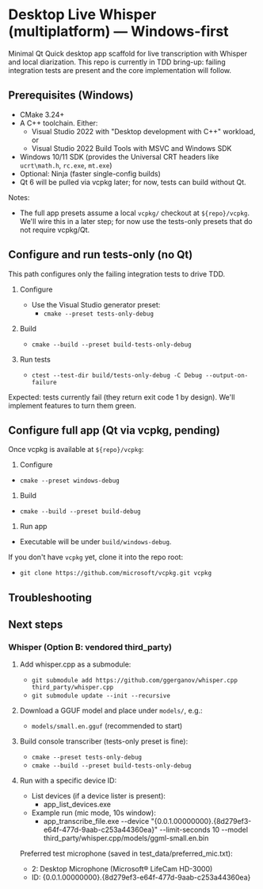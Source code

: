 # Desktop Live Whisper (multiplatform) — Windows-first

Minimal Qt Quick desktop app scaffold for live transcription with Whisper and local diarization. This repo is currently in TDD bring-up: failing integration tests are present and the core implementation will follow.

## Prerequisites (Windows)

- CMake 3.24+
- A C++ toolchain. Either:
  - Visual Studio 2022 with "Desktop development with C++" workload, or
  - Visual Studio 2022 Build Tools with MSVC and Windows SDK
- Windows 10/11 SDK (provides the Universal CRT headers like `ucrt\math.h`, `rc.exe`, `mt.exe`)
- Optional: Ninja (faster single-config builds)
- Qt 6 will be pulled via vcpkg later; for now, tests can build without Qt.

Notes:
- The full app presets assume a local `vcpkg/` checkout at `${repo}/vcpkg`. We'll wire this in a later step; for now use the tests-only presets that do not require vcpkg/Qt.



## Configure and run tests-only (no Qt)

This path configures only the failing integration tests to drive TDD.

1. Configure

   - Use the Visual Studio generator preset:
     - `cmake --preset tests-only-debug`

2. Build

   - `cmake --build --preset build-tests-only-debug`

3. Run tests

   - `ctest --test-dir build/tests-only-debug -C Debug --output-on-failure`

Expected: tests currently fail (they return exit code 1 by design). We'll implement features to turn them green.

## Configure full app (Qt via vcpkg, pending)

Once vcpkg is available at `${repo}/vcpkg`:

1. Configure

- `cmake --preset windows-debug`

1. Build

- `cmake --build --preset build-debug`

1. Run app

- Executable will be under `build/windows-debug`.

If you don't have `vcpkg` yet, clone it into the repo root:

- `git clone https://github.com/microsoft/vcpkg.git vcpkg`

## Troubleshooting


## Next steps


### Whisper (Option B: vendored third_party)

1. Add whisper.cpp as a submodule:

   - `git submodule add https://github.com/ggerganov/whisper.cpp third_party/whisper.cpp`
   - `git submodule update --init --recursive`

2. Download a GGUF model and place under `models/`, e.g.:

   - `models/small.en.gguf` (recommended to start)

3. Build console transcriber (tests-only preset is fine):

   - `cmake --preset tests-only-debug`
   - `cmake --build --preset build-tests-only-debug`

4. Run with a specific device ID:

    - List devices (if a device lister is present):
       - app_list_devices.exe
    - Example run (mic mode, 10s window):
       - app_transcribe_file.exe --device "{0.0.1.00000000}.{8d279ef3-e64f-477d-9aab-c253a44360ea}" --limit-seconds 10 --model third_party/whisper.cpp/models/ggml-small.en.bin

    Preferred test microphone (saved in test_data/preferred_mic.txt):
    - 2: Desktop Microphone (Microsoft® LifeCam HD-3000)
    - ID: {0.0.1.00000000}.{8d279ef3-e64f-477d-9aab-c253a44360ea}

